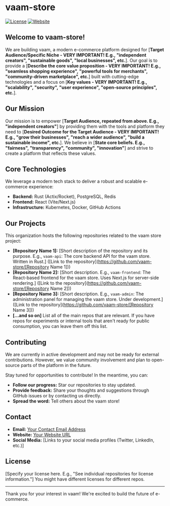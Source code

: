 # vaam-store

[![License](https://img.shields.io/badge/license-MIT-blue.svg)](LICENSE)
[![Website](https://img.shields.io/badge/Website-vaam.store-blue)](https://vaam.store) <!--  Replace with your actual website -->

## Welcome to vaam-store!

We are building vaam, a modern e-commerce platform designed for [**Target Audience/Specific Niche - VERY IMPORTANT! E.g., "independent creators", "sustainable goods", "local businesses", etc.**].  Our goal is to provide a [**Describe the core value proposition - VERY IMPORTANT! E.g., "seamless shopping experience", "powerful tools for merchants", "community-driven marketplace", etc.**] built with cutting-edge technologies and a focus on [**Key values - VERY IMPORTANT! E.g., "scalability", "security", "user experience", "open-source principles", etc.**].

## Our Mission

Our mission is to empower [**Target Audience, repeated from above. E.g., "independent creators"**] by providing them with the tools and platform they need to [**Desired Outcome for the Target Audience - VERY IMPORTANT! E.g., "grow their businesses", "reach a wider audience", "build a sustainable income", etc.**]. We believe in [**State core beliefs. E.g., "fairness", "transparency", "community", "innovation"**] and strive to create a platform that reflects these values.

## Core Technologies

We leverage a modern tech stack to deliver a robust and scalable e-commerce experience:

*   **Backend:** Rust (Actix/Rocket), PostgreSQL, Redis
*   **Frontend:** React (Vite/Next.js)
*   **Infrastructure:** Kubernetes, Docker, GitHub Actions

## Our Projects

This organization hosts the following repositories related to the vaam store project:

*   **[Repository Name 1]:** [Short description of the repository and its purpose. E.g., `vaam-api`: The core backend API for the vaam store.  Written in Rust.] ([Link to the repository](https://github.com/vaam-store/[Repository Name 1]))
*   **[Repository Name 2]:** [Short description. E.g., `vaam-frontend`: The React-based frontend for the vaam store.  Uses Next.js for server-side rendering.] ([Link to the repository](https://github.com/vaam-store/[Repository Name 2]))
*   **[Repository Name 3]:** [Short description. E.g., `vaam-admin`:  The administration panel for managing the vaam store.  Under development.] ([Link to the repository](https://github.com/vaam-store/[Repository Name 3]))
*   **[...and so on]**  List all of the main repos that are relevant.  If you have repos for experiments or internal tools that aren't ready for public consumption, you can leave them off this list.

## Contributing

We are currently in active development and may not be ready for external contributions. However, we value community involvement and plan to open-source parts of the platform in the future.

Stay tuned for opportunities to contribute! In the meantime, you can:

*   **Follow our progress:** Star our repositories to stay updated.
*   **Provide feedback:** Share your thoughts and suggestions through GitHub issues or by contacting us directly.
*   **Spread the word:**  Tell others about the vaam store!

## Contact

*   **Email:** [Your Contact Email Address](mailto:your-email@example.com)
*   **Website:** [Your Website URL](https://vaam.store)
*   **Social Media:** [Links to your social media profiles (Twitter, LinkedIn, etc.)]

## License

[Specify your license here. E.g., "See individual repositories for license information."]  You might have different licenses for different repos.

---

Thank you for your interest in vaam! We're excited to build the future of e-commerce.
